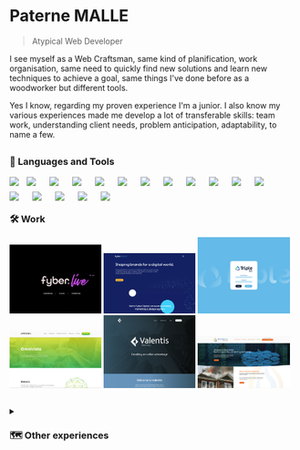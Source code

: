 <h1>Paterne MALLE</h1> 

> Atypical Web Developer 

<p>I see myself as a Web Craftsman, same kind of planification, work organisation, same need to quickly find new solutions and learn new techniques to achieve a goal, same things I've done before as a woodworker but different tools.</p>
<p>Yes I know, regarding my proven experience I'm a junior. I also know my various experiences made me develop a lot of transferable skills: team work, understanding client needs, problem anticipation, adaptability, to name a few.</p>

##

<h3>🧰 Languages and Tools</h3>

<img align="left" width="30px" style="" src="https://cdn.jsdelivr.net/gh/devicons/devicon/icons/git/git-original.svg" />
<img align="left" width="30px" style="padding-right: 10px; margin-bottom:10px;" src="https://cdn.jsdelivr.net/gh/devicons/devicon/icons/wordpress/wordpress-plain.svg" />
<img align="left" width="30px" style="padding-right: 10px; margin-bottom:10px;" src="https://cdn.jsdelivr.net/gh/devicons/devicon/icons/php/php-original.svg" />
<img align="left" width="30px" style="padding-right: 10px; margin-bottom:10px;" src="https://cdn.jsdelivr.net/gh/devicons/devicon/icons/html5/html5-original.svg" />
<img align="left" width="30px" style="padding-right: 10px; margin-bottom:10px;" src="https://cdn.jsdelivr.net/gh/devicons/devicon/icons/css3/css3-original.svg" />
<img align="left" width="30px" style="padding-right: 10px; margin-bottom:10px;" src="https://cdn.jsdelivr.net/gh/devicons/devicon/icons/javascript/javascript-original.svg" />
<img align="left" width="30px" style="padding-right: 10px; margin-bottom:10px;" src="https://cdn.jsdelivr.net/gh/devicons/devicon/icons/sass/sass-original.svg" />
<img align="left" width="30px" style="padding-right: 10px; margin-bottom:10px;" src="https://cdn.jsdelivr.net/gh/devicons/devicon/icons/jquery/jquery-original-wordmark.svg" />
<img align="left" width="30px" style="padding-right: 10px; margin-bottom:10px;" src="https://cdn.jsdelivr.net/gh/devicons/devicon/icons/bootstrap/bootstrap-original.svg" />
<img align="left" width="30px" style="padding-right: 10px; margin-bottom:10px;" src="https://cdn.jsdelivr.net/gh/devicons/devicon/icons/threejs/threejs-original-wordmark.svg" />
<img align="left" width="30px" style="padding-right: 10px; margin-bottom:10px;" src="https://cdn.jsdelivr.net/gh/devicons/devicon/icons/vuejs/vuejs-original.svg" />
<img align="left" width="30px" style="padding-right: 10px; margin-bottom:10px;" src="https://cdn.jsdelivr.net/gh/devicons/devicon/icons/nodejs/nodejs-original.svg" /> 
<img align="left" width="30px" style="padding-right: 10px; margin-bottom:10px;" src="https://cdn.jsdelivr.net/gh/devicons/devicon/icons/mongodb/mongodb-plain-wordmark.svg" /> 
<img align="left" width="30px" style="padding-right: 10px; margin-bottom:10px;" src="https://cdn.jsdelivr.net/gh/devicons/devicon/icons/woocommerce/woocommerce-original.svg" />
<img align="left" width="30px" style="padding-right: 10px; margin-bottom:10px;" src="https://cdn.jsdelivr.net/gh/devicons/devicon/icons/gulp/gulp-plain.svg" />
<img align="left" width="30px" style="padding-right: 10px; margin-bottom:10px;" src="https://cdn.jsdelivr.net/gh/devicons/devicon/icons/heroku/heroku-original.svg" />
<img align="left" width="30px" style="padding-right: 10px; margin-bottom:10px;" src="https://cdn.jsdelivr.net/gh/devicons/devicon/icons/filezilla/filezilla-plain.svg" />
<br>
<br>

##

<h3>🛠️ Work</h3>

<div >
<a href="https://fyber.live/"><img src="https://raw.githubusercontent.com/Patern14/Patern14/main/Screenshot%202023-03-12%20031505.webp" alt="Fyber Live" width="32%"></a>
<a href="https://fyberdigital.com/"><img src="https://raw.githubusercontent.com/Patern14/Patern14/main/Screenshot%202023-03-12%20030646.webp" alt="Fyber Digital" width="32%"></a>
<a href=""><img src="https://raw.githubusercontent.com/Patern14/Patern14/main/Screenshot%202023-03-12%20030844.webp" alt="Triple Index" width="32%"></a>
<a href="https://omnivisto.com/"><img src="https://raw.githubusercontent.com/Patern14/Patern14/main/Screenshot%202023-03-12%20030102.webp" alt="Omnivisto" width="32%"></a>
<a href="http://valentis22-com.stackstaging.com/"><img src="https://raw.githubusercontent.com/Patern14/Patern14/main/Screenshot%202023-03-12%20030047.webp" alt="Valentis Advisory" width="32%"></a>
<a href="https://ambienceresponse.com/"><img src="https://github.com/Patern-Malle/Patern-Malle/blob/main/ambience-response.jpg" alt="Ambience Response" width="32%"></a>
</div>

##

<details>
    <summary><h3>🗺️ Other experiences</h3></summary>
    <h4>Sociology</h4>
    <h4>Woodworker / Farmer</h4>
    <h4>Cheesemaker</h4>
    <h4>Web Developer</h4>
</details>
